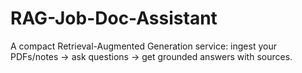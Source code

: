 # RAG-Job-Doc-Assistant
A compact Retrieval-Augmented Generation service: ingest your PDFs/notes → ask questions → get grounded answers with sources.

